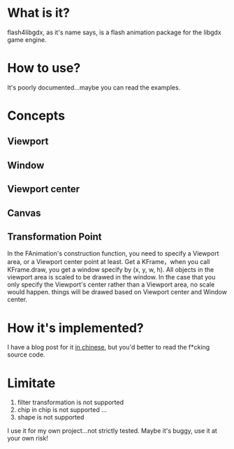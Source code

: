 # What is it?
flash4libgdx, as it's name says, is a flash animation package for the libgdx game engine.

# How to use?
It's poorly documented...maybe you can read the examples.

# Concepts

## Viewport

## Window

## Viewport center

## Canvas

## Transformation Point

In the FAnimation's construction function, you need to specify a Viewport area, or a Viewport center point at least. 
Get a KFrame，when you call KFrame.draw, you get a window specify by (x, y, w, h). All objects in the viewport area is scaled to be drawed in the window. In the case that you only specify the Viewport's center rather than a Viewport area, no scale would happen. things will be drawed based on Viewport center and Window center.

# How it's implemented?
I have a blog post for it [in chinese](http://www.zenlife.tk/flash-libgdx), but you'd better to read the f*cking source code.

# Limitate
1. filter transformation is not supported
2. chip in chip is not supported ... 
3. shape is not supported

I use it for my own project...not strictly tested. Maybe it's buggy, use it at your own risk!
